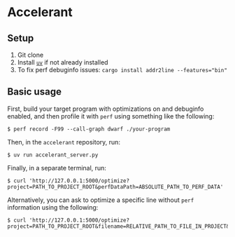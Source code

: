 # Accelerant

## Setup

1. Git clone
2. Install [`uv`](https://github.com/astral-sh/uv) if not already installed
3. To fix perf debuginfo issues: `cargo install addr2line --features="bin"`

## Basic usage

First, build your target program with optimizations on and debuginfo enabled, and then profile it with `perf` using something like the following:

```console
$ perf record -F99 --call-graph dwarf ./your-program
```

Then, in the `accelerant` repository, run:

```console
$ uv run accelerant_server.py
```

Finally, in a separate terminal, run:

```console
$ curl 'http://127.0.0.1:5000/optimize?project=PATH_TO_PROJECT_ROOT&perfDataPath=ABSOLUTE_PATH_TO_PERF_DATA'
```

Alternatively, you can ask to optimize a specific line without `perf` information using the following:

```console
$ curl 'http://127.0.0.1:5000/optimize?project=PATH_TO_PROJECT_ROOT&filename=RELATIVE_PATH_TO_FILE_IN_PROJECT&line=LINE_NUMBER_IN_FILE'
```
